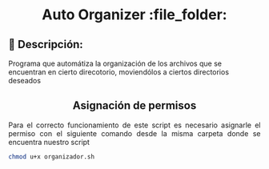 
<h1 align="center">Auto Organizer :file_folder:</h1>

## :pencil: Descripción:
Programa que automátiza la organización de los archivos que se encuentran en cierto direcotorio, moviendólos a ciertos directorios deseados

<h2 align="center">Asignación de permisos</h2>
<p align="justify">Para el correcto funcionamiento de este script es necesario asignarle el permiso con el siguiente comando desde la misma carpeta donde se encuentra nuestro script</p>

```bash
chmod u+x organizador.sh
```
